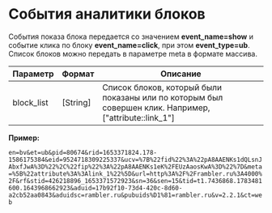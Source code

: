 # События аналитики блоков

События показа блока передается со значением **event\_name=show** и событие клика по блоку **event\_name=click**, при этом **event\_type=ub**. Список блоков можно передать в параметре meta в формате массива.

| Параметр    | Формат    | Описание                                                                                                 |
| ----------- | --------- | -------------------------------------------------------------------------------------------------------- |
| block\_list | \[String] | Список блоков, который были показаны или по которым был совершен клик. Например, \["attribute::link\_1"] |

**Пример:**

`en=bv&et=ub&pid=80674&rid=1653371824.178-1586175384&eid=9524718309225337&ucv=%7B%22fid%22%3A%22pA8AAENKs1dQLsnJAbxfJwA%3D%22%2C%22fip%22%3A%22pA8AAENKs1eK%2FEUzAaosKwA%3D%22%7D&meta=%5B%22attribute%3A%3Alink_1%22%5D&url=http%3A%2F%2Frambler.ru%3A4000%2F&rf&stid=426218896_1653371572923&sn=36&sen=15&tid=t1.7436868.1783481600.1643968662923&aduid=17b92f10-73d4-420c-8d60-a2cb52aa0843&aduidsc=rambler.ru&pubuids%D1%81=rambler.ru&v=2.2.1&ct=web`
